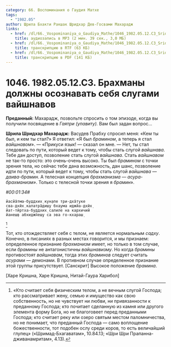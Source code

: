 ```yaml
---
category: 66. Воспоминания о Гаудия Матхе
tags:
  - "1982.05"
author: Шрила Бхакти Ракшак Шридхар Дев-Госвами Махарадж
links:
  - href: /dl/66._Vospominaniya_o_Gaudiya_Mathe/1046_1982.05.12.C3_SridharMj_Brahmany_dolzhny_osoznavat_sebja_slugami_vajshnavov.mp3
    title: аудиозапись в MP3 (2 мин. 39 сек., 3,0 МБ)
  - href: /dl/66._Vospominaniya_o_Gaudiya_Mathe/1046_1982.05.12.C3_SridharMj_Brahmany_dolzhny_osoznavat_sebja_slugami_vajshnavov.rtf
    title: транскрипцию в RTF (63 КБ)
  - href: /dl/66._Vospominaniya_o_Gaudiya_Mathe/1046_1982.05.12.C3_SridharMj_Brahmany_dolzhny_osoznavat_sebja_slugami_vajshnavov.pdf
    title: транскрипцию в PDF (141 КБ)
---
```


# 1046. 1982.05.12.C3. Брахманы должны осознавать себя слугами вайшнавов

**Преданный:** Махарадж, позвольте спросить о том эпизоде, когда вы получили посвящение в *Гаятри (упавиту).* Вам был задан вопрос…

**Шрила Шридхар Махарадж:** Васудев Прабху спросил меня: «Кем ты был, и кем ты стал?» Я ответил: «Я был *брамином*, а теперь я стал *вайшнавом*». — «Прикуси язык! — сказал он мне. — Нет, ты стал следовать по пути, который ведет к тому, чтобы стать слугой *вайшнава*. Тебе дан доступ, позволение стать слугой *вайшнава*. Стать *вайшнавом* не так-то просто: это очень-очень высоко. Ты был *брамином* с точки зрения тела, но сейчас тебе дана возможность, дан шанс, позволение идти по пути, который ведет к тому, чтобы стать слугой *вайшнава — даива-брамин*. А телесная концепция *брахманизма — асура-брахманизм»*. Только с телесной точки зрения я *брамин*».

*#00:01:34#*

    йасйа̄тма-буддхих̣ кун̣апе три-дха̄туке
    сва-дхӣх̣ калатра̄диш̣у бхаума иджйа-дхӣх̣
    йат-тӣртха-буддхих̣ салиле на кархичий
    йанеш̣в абхиджн̃еш̣у са эва го-кхараш̣
[^_ftn1]

Тот, кто отождествляет себя с телом, не является нормальным *садху*. Конечно, в писаниях в разных местах говорится, и мы признаем: определенное признание *брахманизм* имеет, но только в том случае, если *брамины* не антагонистичны *вайшнавизму*. Но когда *брамины* противостоят *вайшнавам*, тогда этих *браминов* следует считать *асурами* — демонами. В противном случае определенное признание этой группы присутствует. [Санскрит] Высокое положение *брамина*.

[Харе Кришна, Харе Кришна, Нитай-Гаура Харибол]



[^_ftn1]: «Кто считает себя физическим телом, а не вечным слугой Господа; кто рассматривает жену, семью и имущество как свою собственность, но не чувствует ни любви, ни привязанности к преданному Господа; кто почитает сделанную из камня или другого элемента форму Бога, но не благоговеет перед преданными Господа; кто считает реку или озеро святым местом паломничества, но не понимает, что преданный Господа — само воплощение божественности, тот подобен ослу среди коров, то есть величайший глупец» («Шримад-Бхагаватам», 10.84.13; «Шри Шри Прапанна-дживанамритам», 4.13).

